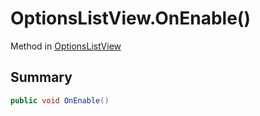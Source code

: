 # OptionsListView.OnEnable()

Method in [OptionsListView](/docs/api/csharp/yarn.unity.legacy.optionslistview.md)

## Summary



```csharp
public void OnEnable()
```

